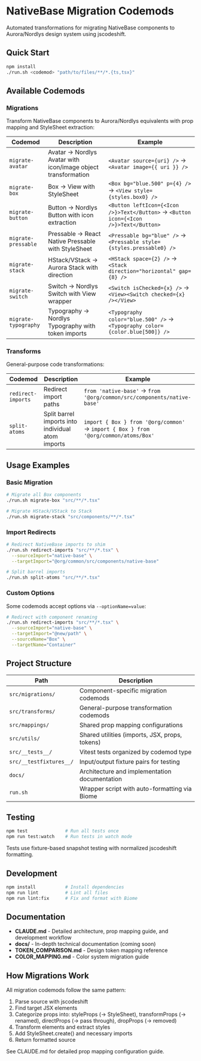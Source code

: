 # NativeBase Migration Codemods

Automated transformations for migrating NativeBase components to Aurora/Nordlys design system using jscodeshift.

## Quick Start

```bash
npm install
./run.sh <codemod> "path/to/files/**/*.{ts,tsx}"
```

## Available Codemods

### Migrations

Transform NativeBase components to Aurora/Nordlys equivalents with prop mapping and StyleSheet extraction:

| Codemod | Description | Example |
|---------|-------------|---------|
| `migrate-avatar` | Avatar → Nordlys Avatar with icon/image object transformation | `<Avatar source={uri} />` → `<Avatar image={{ uri }} />` |
| `migrate-box` | Box → View with StyleSheet | `<Box bg="blue.500" p={4} />` → `<View style={styles.box0} />` |
| `migrate-button` | Button → Nordlys Button with icon extraction | `<Button leftIcon={<Icon />}>Text</Button>` → `<Button icon={<Icon />}>Text</Button>` |
| `migrate-pressable` | Pressable → React Native Pressable with StyleSheet | `<Pressable bg="blue" />` → `<Pressable style={styles.pressable0} />` |
| `migrate-stack` | HStack/VStack → Aurora Stack with direction | `<HStack space={2} />` → `<Stack direction="horizontal" gap={8} />` |
| `migrate-switch` | Switch → Nordlys Switch with View wrapper | `<Switch isChecked={x} />` → `<View><Switch checked={x} /></View>` |
| `migrate-typography` | Typography → Nordlys Typography with token imports | `<Typography color="blue.500" />` → `<Typography color={color.blue[500]} />` |

### Transforms

General-purpose code transformations:

| Codemod | Description | Example |
|---------|-------------|---------|
| `redirect-imports` | Redirect import paths | `from 'native-base'` → `from '@org/common/src/components/native-base'` |
| `split-atoms` | Split barrel imports into individual atom imports | `import { Box } from '@org/common'` → `import { Box } from '@org/common/atoms/Box'` |

## Usage Examples

### Basic Migration

```bash
# Migrate all Box components
./run.sh migrate-box "src/**/*.tsx"

# Migrate HStack/VStack to Stack
./run.sh migrate-stack "src/components/**/*.tsx"
```

### Import Redirects

```bash
# Redirect NativeBase imports to shim
./run.sh redirect-imports "src/**/*.tsx" \
  --sourceImport="native-base" \
  --targetImport="@org/common/src/components/native-base"

# Split barrel imports
./run.sh split-atoms "src/**/*.tsx"
```

### Custom Options

Some codemods accept options via `--optionName=value`:

```bash
# Redirect with component renaming
./run.sh redirect-imports "src/**/*.tsx" \
  --sourceImport="native-base" \
  --targetImport="@new/path" \
  --sourceName="Box" \
  --targetName="Container"
```

## Project Structure

| Path | Description |
|------|-------------|
| `src/migrations/` | Component-specific migration codemods |
| `src/transforms/` | General-purpose transformation codemods |
| `src/mappings/` | Shared prop mapping configurations |
| `src/utils/` | Shared utilities (imports, JSX, props, tokens) |
| `src/__tests__/` | Vitest tests organized by codemod type |
| `src/__testfixtures__/` | Input/output fixture pairs for testing |
| `docs/` | Architecture and implementation documentation |
| `run.sh` | Wrapper script with auto-formatting via Biome |

## Testing

```bash
npm test              # Run all tests once
npm run test:watch    # Run tests in watch mode
```

Tests use fixture-based snapshot testing with normalized jscodeshift formatting.

## Development

```bash
npm install           # Install dependencies
npm run lint          # Lint all files
npm run lint:fix      # Fix and format with Biome
```

## Documentation

- **CLAUDE.md** - Detailed architecture, prop mapping guide, and development workflow
- **docs/** - In-depth technical documentation (coming soon)
- **TOKEN_COMPARISON.md** - Design token mapping reference
- **COLOR_MAPPING.md** - Color system migration guide

## How Migrations Work

All migration codemods follow the same pattern:

1. Parse source with jscodeshift
2. Find target JSX elements
3. Categorize props into: styleProps (→ StyleSheet), transformProps (→ renamed), directProps (→ pass through), dropProps (→ removed)
4. Transform elements and extract styles
5. Add StyleSheet.create() and necessary imports
6. Return formatted source

See CLAUDE.md for detailed prop mapping configuration guide.
